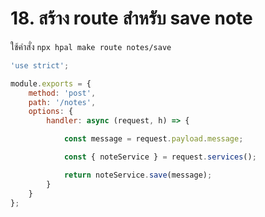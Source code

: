 # 18. สร้าง route สำหรับ save note

ใช้คำสั่ง `npx hpal make route notes/save`

```js
'use strict';

module.exports = {
    method: 'post',
    path: '/notes',
    options: {
        handler: async (request, h) => {

            const message = request.payload.message;

            const { noteService } = request.services();

            return noteService.save(message);
        }
    }
};
```